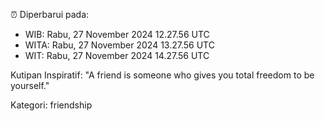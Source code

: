 ⏰ Diperbarui pada:
- WIB: Rabu, 27 November 2024 12.27.56 UTC
- WITA: Rabu, 27 November 2024 13.27.56 UTC
- WIT: Rabu, 27 November 2024 14.27.56 UTC

Kutipan Inspiratif:
"A friend is someone who gives you total freedom to be yourself."


Kategori: friendship

